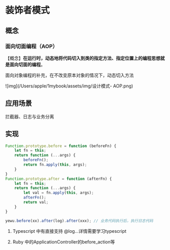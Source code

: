 # 装饰者模式

## 概念

### 面向切面编程（AOP）

【概念】**在运行时，动态地将代码切入到类的指定方法、指定位置上的编程思想就是面向切面的编程**。

面向对象编程的补充，在不改变原本对象的情况下，动态切入方法

![img](/Users/apple/1mybook/assets/img/设计模式- AOP.png)

## 应用场景

拦截器、日志与业务分离

## 实现

```js
Function.prototype.before = function (beforeFn) {
    let fn = this;
    return function (...args) {
        beforeFn();
        return fn.apply(this, args);
    }
}
Function.prototype.after = function (afterFn) {
    let fn = this;
    return function (...args) {
        let val = fn.apply(this, args);
        afterFn();
        return val;
    }
}

yewu.before(xx).after(log).after(xxx); // 业务代码执行后，执行日志代码
```

1. Typescript 中有直接支持 @log...详情需要学习typescript

2. Ruby 中的ApplicationController的before_action等

